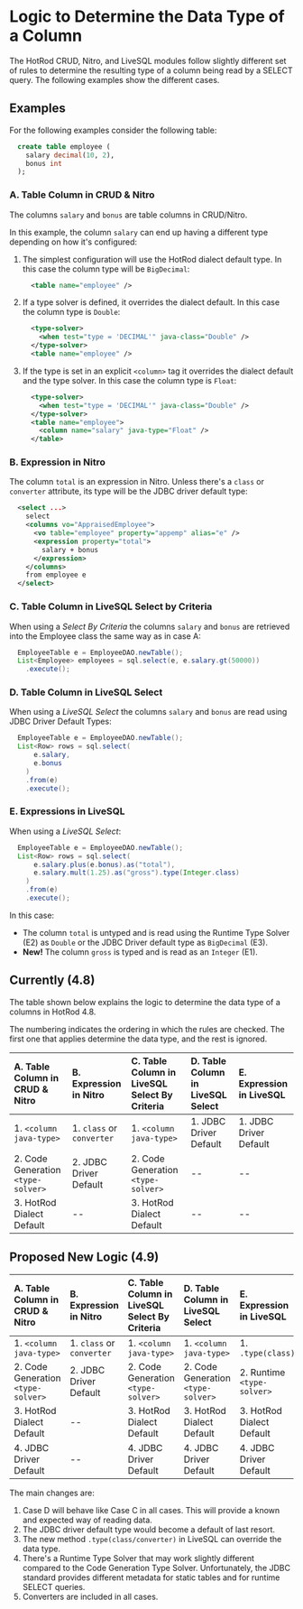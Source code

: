 # Logic to Determine the Data Type of a Column

The HotRod CRUD, Nitro, and LiveSQL modules follow slightly different set of rules to determine the resulting type of a column being read by a SELECT query. The following examples show the different cases.

## Examples

For the following examples consider the following table:

```sql
  create table employee (
    salary decimal(10, 2),
    bonus int
  );
```

### A. Table Column in CRUD &amp; Nitro

The columns `salary` and `bonus` are table columns in CRUD/Nitro.

In this example, the column `salary` can end up having a different type depending on how it's configured:

1. The simplest configuration will use the HotRod dialect default type. In this case the column type will be `BigDecimal`:

    ```xml
      <table name="employee" />
    ```

2. If a type solver is defined, it overrides the dialect default. In this case the column type is `Double`:

    ```xml
      <type-solver>
        <when test="type = 'DECIMAL'" java-class="Double" />
      </type-solver>
      <table name="employee" />
    ```

3. If the type is set in an explicit `<column>` tag it overrides the dialect default and the type solver. In this case the column type is `Float`:

    ```xml
      <type-solver>
        <when test="type = 'DECIMAL'" java-class="Double" />
      </type-solver>
      <table name="employee">
        <column name="salary" java-type="Float" />
      </table>
    ```

### B. Expression in Nitro

The column `total` is an expression in Nitro. Unless there's a `class` or `converter` attribute, its type will be the JDBC driver default type:

```xml
  <select ...>
    select
    <columns vo="AppraisedEmployee">
      <vo table="employee" property="appemp" alias="e" />
      <expression property="total">
        salary + bonus
      </expression>
    </columns>
    from employee e
  </select>
```

### C. Table Column in LiveSQL Select by Criteria

When using a *Select By Criteria* the columns `salary` and `bonus` are retrieved into the Employee class the same way as in case A:

```java
  EmployeeTable e = EmployeeDAO.newTable();
  List<Employee> employees = sql.select(e, e.salary.gt(50000))
    .execute();
```

### D. Table Column in LiveSQL Select

When using a *LiveSQL Select* the columns `salary` and `bonus` are read using JDBC Driver Default Types:

```java
  EmployeeTable e = EmployeeDAO.newTable();
  List<Row> rows = sql.select(
      e.salary,
      e.bonus
    )
    .from(e)
    .execute();
```

### E. Expressions in LiveSQL

When using a *LiveSQL Select*:

```java
  EmployeeTable e = EmployeeDAO.newTable();
  List<Row> rows = sql.select(
      e.salary.plus(e.bonus).as("total"),
      e.salary.mult(1.25).as("gross").type(Integer.class)
    )
    .from(e)
    .execute();
```

In this case:

- The column `total` is untyped and is read using the Runtime Type Solver (E2) as `Double` or the JDBC Driver default type as `BigDecimal` (E3).
- **New!** The column `gross` is typed and is read as an `Integer` (E1).

## Currently (4.8)

The table shown below explains the logic to determine the data type of a columns in HotRod 4.8.

The numbering indicates the ordering in which the rules are checked. The first one that applies determine the data type, and the rest is ignored.

| A. Table Column in CRUD &amp; Nitro | B. Expression in Nitro | C. Table Column in LiveSQL Select By Criteria | D. Table Column in LiveSQL Select | E. Expression in LiveSQL |
| :----------------------------- | :-------- | :----------------------- | :-- | :-- |
| 1. `<column java-type>` | 1. `class` or `converter` | 1. `<column java-type>` | 1. JDBC Driver Default | 1. JDBC Driver Default |
| 2. Code Generation `<type-solver>`                | 2. JDBC Driver Default | 2. Code Generation `<type-solver>`                 | -- | -- |
| 3. HotRod Dialect Default                | --                         | 3. HotRod Dialect Default | -- | -- |


## Proposed New Logic (4.9)

| A. Table Column in CRUD &amp; Nitro | B. Expression in Nitro | C. Table Column in LiveSQL Select By Criteria | D. Table Column in LiveSQL Select | E. Expression in LiveSQL |
| :----------------------------- | :-------- | :----------------------- | :-- | :-- |
| 1. `<column java-type>` | 1. `class` or `converter` | 1. `<column java-type>` | 1. `<column java-type>` | 1. `.type(class)` |
| 2. Code Generation `<type-solver>` | 2. JDBC Driver Default | 2. Code Generation `<type-solver>` | 2. Code Generation `<type-solver>` | 2. Runtime `<type-solver>` |
| 3. HotRod Dialect Default                | --                         | 3. HotRod Dialect Default | 3. HotRod Dialect Default | 3. HotRod Dialect Default |
| 4. JDBC Driver Default | -- | 4. JDBC Driver Default | 4. JDBC Driver Default | 4. JDBC Driver Default |

The main changes are:

1. Case D will behave like Case C in all cases. This will provide a known and expected way of reading data.
1. The JDBC driver default type would become a default of last resort.
1. The new method `.type(class/converter)` in LiveSQL can override the data type.
1. There's a Runtime Type Solver that may work slightly different compared to the Code Generation Type Solver. Unfortunately, the JDBC standard provides different metadata for static tables and for runtime SELECT queries.
1. Converters are included in all cases.














